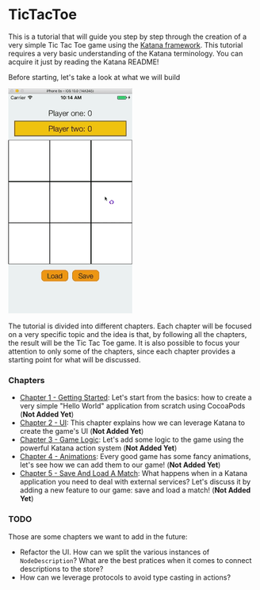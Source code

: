 # TicTacToe 

This is a tutorial that will guide you step by step through the creation of a very simple Tic Tac Toe game using the [Katana framework](https://github.com/BendingSpoons/katana-swift/). This tutorial requires a very basic understanding of the Katana terminology. You can acquire it just by reading the Katana README!

Before starting, let's take a look at what we will build



![preview](Assets/preview.gif)



The tutorial is divided into different chapters. Each chapter will be focused on a very specific topic and the idea is that, by following all the chapters, the result will be the Tic Tac Toe game. It is also possible to focus your attention to only some of the chapters, since each chapter provides a starting point for what will be discussed.



### Chapters

* [Chapter 1 - Getting Started](/chapter1/README.md): Let's start from the basics:  how to create a very simple "Hello World" application from scratch using CocoaPods (**Not Added Yet**)
* [Chapter 2 - UI](/chapter2/README.md): This chapter explains how we can leverage Katana to create the game's UI (**Not Added Yet**)
* [Chapter 3 - Game Logic](/chapter3/README.md): Let's add some logic to the game using the powerful Katana action system (**Not Added Yet**)
* [Chapter 4 - Animations](/chapter4/README.md): Every good game has some fancy animations, let's see how we can add them to our game! (**Not Added Yet**)
* [Chapter 5 - Save And Load A Match](/chapter4/README.md): What happens when in a Katana application you need to deal with external services? Let's discuss it by adding a new feature to our game: save and load a match! (**Not Added Yet**)

### TODO

Those are some chapters we want to add in the future:

* Refactor the UI. How can we split the various instances of `NodeDescription`? What are the best pratices when it comes to connect descriptions to the store?
* How can we leverage protocols to avoid type casting in actions?
